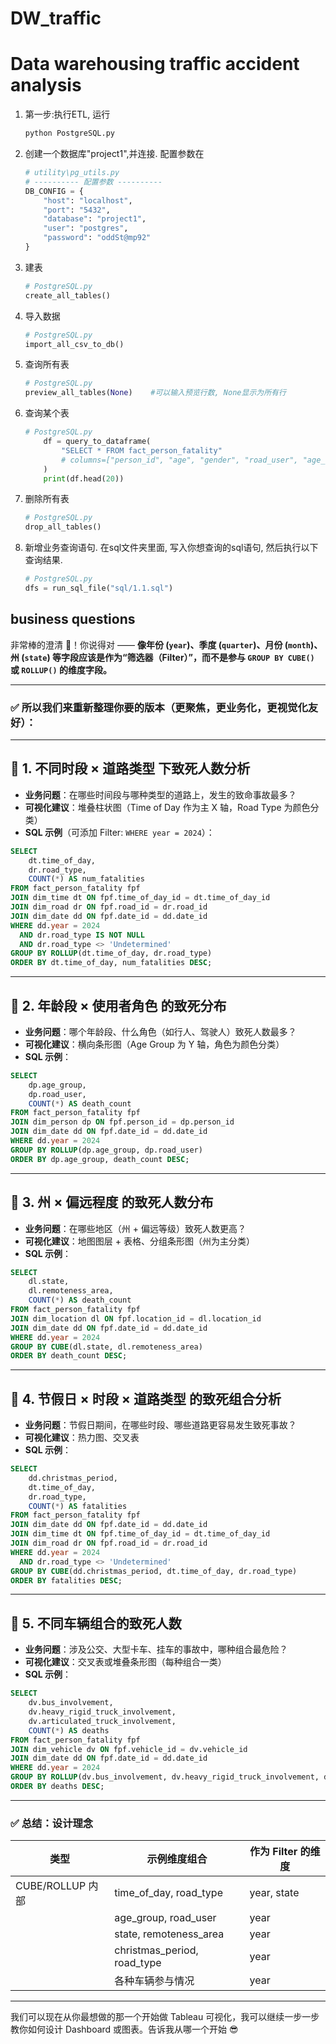 
# DW_traffic
Data warehousing traffic accident analysis
=======
1. 第一步:执行ETL, 运行

    ```python
    python PostgreSQL.py
    ```



2. 创建一个数据库"project1",并连接. 配置参数在

    ```python
    # utility\pg_utils.py
    # ---------- 配置参数 ----------
    DB_CONFIG = {
        "host": "localhost",
        "port": "5432",
        "database": "project1",
        "user": "postgres",
        "password": "oddSt@mp92"
    }
    ```



3. 建表

    ```python
    # PostgreSQL.py
    create_all_tables()
    ```



4. 导入数据

    ```python
    # PostgreSQL.py
    import_all_csv_to_db()
    ```



5. 查询所有表

    ```python
    # PostgreSQL.py
    preview_all_tables(None)	#可以输入预览行数, None显示为所有行
    ```



6. 查询某个表

    ```python
    # PostgreSQL.py
        df = query_to_dataframe(
            "SELECT * FROM fact_person_fatality"
            # columns=["person_id", "age", "gender", "road_user", "age_group"]
        )
        print(df.head(20))
    ```



7. 删除所有表

    ```python
    # PostgreSQL.py
    drop_all_tables()
    ```



8. 新增业务查询语句. 在sql文件夹里面, 写入你想查询的sql语句, 然后执行以下查询结果.

    ```python
    # PostgreSQL.py
    dfs = run_sql_file("sql/1.1.sql")
    ```



## business questions

非常棒的澄清 👏！你说得对 ——
 **像年份 (`year`)、季度 (`quarter`)、月份 (`month`)、州 (`state`) 等字段应该是作为“筛选器（Filter）”，而不是参与 `GROUP BY CUBE()` 或 `ROLLUP()` 的维度字段。**

------

### ✅ 所以我们来重新整理你要的版本（**更聚焦，更业务化，更视觉化友好**）：

------

## 🎯 1. 不同时段 × 道路类型 下致死人数分析

- **业务问题**：在哪些时间段与哪种类型的道路上，发生的致命事故最多？
- **可视化建议**：堆叠柱状图（Time of Day 作为主 X 轴，Road Type 为颜色分类）
- **SQL 示例**（可添加 Filter: `WHERE year = 2024`）：

```sql
SELECT
    dt.time_of_day,
    dr.road_type,
    COUNT(*) AS num_fatalities
FROM fact_person_fatality fpf
JOIN dim_time dt ON fpf.time_of_day_id = dt.time_of_day_id
JOIN dim_road dr ON fpf.road_id = dr.road_id
JOIN dim_date dd ON fpf.date_id = dd.date_id
WHERE dd.year = 2024
  AND dr.road_type IS NOT NULL
  AND dr.road_type <> 'Undetermined'
GROUP BY ROLLUP(dt.time_of_day, dr.road_type)
ORDER BY dt.time_of_day, num_fatalities DESC;
```

------

## 🎯 2. 年龄段 × 使用者角色 的致死分布

- **业务问题**：哪个年龄段、什么角色（如行人、驾驶人）致死人数最多？
- **可视化建议**：横向条形图（Age Group 为 Y 轴，角色为颜色分类）
- **SQL 示例**：

```sql
SELECT
    dp.age_group,
    dp.road_user,
    COUNT(*) AS death_count
FROM fact_person_fatality fpf
JOIN dim_person dp ON fpf.person_id = dp.person_id
JOIN dim_date dd ON fpf.date_id = dd.date_id
WHERE dd.year = 2024
GROUP BY ROLLUP(dp.age_group, dp.road_user)
ORDER BY dp.age_group, death_count DESC;
```

------

## 🎯 3. 州 × 偏远程度 的致死人数分布

- **业务问题**：在哪些地区（州 + 偏远等级）致死人数更高？
- **可视化建议**：地图图层 + 表格、分组条形图（州为主分类）
- **SQL 示例**：

```sql
SELECT
    dl.state,
    dl.remoteness_area,
    COUNT(*) AS death_count
FROM fact_person_fatality fpf
JOIN dim_location dl ON fpf.location_id = dl.location_id
JOIN dim_date dd ON fpf.date_id = dd.date_id
WHERE dd.year = 2024
GROUP BY CUBE(dl.state, dl.remoteness_area)
ORDER BY death_count DESC;
```

------

## 🎯 4. 节假日 × 时段 × 道路类型 的致死组合分析

- **业务问题**：节假日期间，在哪些时段、哪些道路更容易发生致死事故？
- **可视化建议**：热力图、交叉表
- **SQL 示例**：

```sql
SELECT
    dd.christmas_period,
    dt.time_of_day,
    dr.road_type,
    COUNT(*) AS fatalities
FROM fact_person_fatality fpf
JOIN dim_date dd ON fpf.date_id = dd.date_id
JOIN dim_time dt ON fpf.time_of_day_id = dt.time_of_day_id
JOIN dim_road dr ON fpf.road_id = dr.road_id
WHERE dd.year = 2024
  AND dr.road_type <> 'Undetermined'
GROUP BY CUBE(dd.christmas_period, dt.time_of_day, dr.road_type)
ORDER BY fatalities DESC;
```

------

## 🎯 5. 不同车辆组合的致死人数

- **业务问题**：涉及公交、大型卡车、挂车的事故中，哪种组合最危险？
- **可视化建议**：交叉表或堆叠条形图（每种组合一类）
- **SQL 示例**：

```sql
SELECT
    dv.bus_involvement,
    dv.heavy_rigid_truck_involvement,
    dv.articulated_truck_involvement,
    COUNT(*) AS deaths
FROM fact_person_fatality fpf
JOIN dim_vehicle dv ON fpf.vehicle_id = dv.vehicle_id
JOIN dim_date dd ON fpf.date_id = dd.date_id
WHERE dd.year = 2024
GROUP BY ROLLUP(dv.bus_involvement, dv.heavy_rigid_truck_involvement, dv.articulated_truck_involvement)
ORDER BY deaths DESC;
```

------

### ✅ 总结：设计理念

| 类型             | 示例维度组合                | 作为 Filter 的维度 |
| ---------------- | --------------------------- | ------------------ |
| CUBE/ROLLUP 内部 | time_of_day, road_type      | year, state        |
|                  | age_group, road_user        | year               |
|                  | state, remoteness_area      | year               |
|                  | christmas_period, road_type | year               |
|                  | 各种车辆参与情况            | year               |

------

我们可以现在从你最想做的那一个开始做 Tableau 可视化，我可以继续一步一步教你如何设计 Dashboard 或图表。告诉我从哪一个开始 😎

